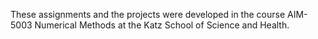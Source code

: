 These assignments and the projects were developed in the course AIM-5003 Numerical Methods at the Katz School of Science and Health.
